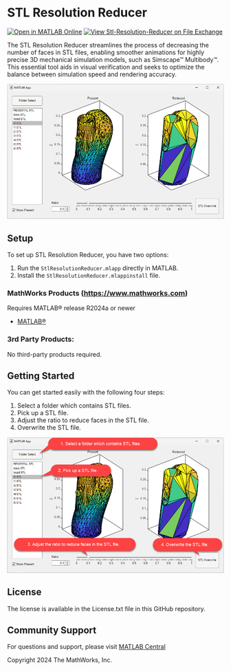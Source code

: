 # STL Resolution Reducer 

[![Open in MATLAB Online](https://www.mathworks.com/images/responsive/global/open-in-matlab-online.svg)](https://matlab.mathworks.com/open/github/v1?repo=MathWorks/Stl-Resolution-Reducer)
[![View Stl-Resolution-Reducer on File Exchange](https://www.mathworks.com/matlabcentral/images/matlab-file-exchange.svg)](https://www.mathworks.com/matlabcentral/fileexchange/99999-Stl-Resolution-Reducder)  

The STL Resolution Reducer streamlines the process of decreasing the number of faces in STL files, enabling smoother animations for highly precise 3D mechanical simulation models, such as Simscape&trade; Multibody&trade;. This essential tool aids in visual verification and seeks to optimize the balance between simulation speed and rendering accuracy.

![screen shot](screenshot.png)

## Setup 
To set up STL Resolution Reducer, you have two options:
1. Run the `StlResolutionReducer.mlapp` directly in MATLAB.
2. Install the `StlResolutionReducer.mlappinstall` file.

### MathWorks Products (https://www.mathworks.com)
Requires MATLAB&reg; release R2024a or newer
- [MATLAB&reg;](https://www.mathworks.com/products/matlab.html)

### 3rd Party Products:
No third-party products required.

## Getting Started
You can get started easily with the following four steps:
1. Select a folder which contains STL files.
2. Pick up a STL file.
3. Adjust the ratio to reduce faces in the STL file.
4. Overwrite the STL file.
   
![getting started](getstarted.png)

## License
The license is available in the License.txt file in this GitHub repository.

## Community Support
For questions and support, please visit [MATLAB Central](https://www.mathworks.com/matlabcentral)

Copyright 2024 The MathWorks, Inc.
